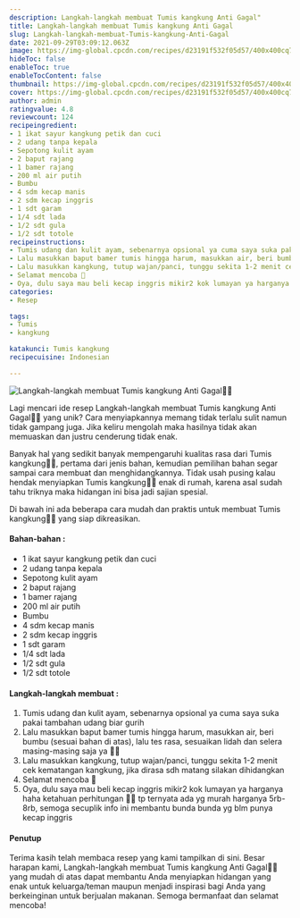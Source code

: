 ```yaml
---
description: Langkah-langkah membuat Tumis kangkung Anti Gagal"
title: Langkah-langkah membuat Tumis kangkung Anti Gagal
slug: Langkah-langkah-membuat-Tumis-kangkung-Anti-Gagal
date: 2021-09-29T03:09:12.063Z
image: https://img-global.cpcdn.com/recipes/d23191f532f05d57/400x400cq70/photo.jpg
hideToc: false
enableToc: true
enableTocContent: false
thumbnail: https://img-global.cpcdn.com/recipes/d23191f532f05d57/400x400cq70/photo.jpg
cover: https://img-global.cpcdn.com/recipes/d23191f532f05d57/400x400cq70/photo.jpg
author: admin
ratingvalue: 4.8
reviewcount: 124
recipeingredient:
- 1 ikat sayur kangkung petik dan cuci
- 2 udang tanpa kepala
- Sepotong kulit ayam
- 2 baput rajang
- 1 bamer rajang
- 200 ml air putih
- Bumbu
- 4 sdm kecap manis
- 2 sdm kecap inggris
- 1 sdt garam
- 1/4 sdt lada
- 1/2 sdt gula
- 1/2 sdt totole
recipeinstructions:
- Tumis udang dan kulit ayam, sebenarnya opsional ya cuma saya suka pakai tambahan udang biar gurih
- Lalu masukkan baput bamer tumis hingga harum, masukkan air, beri bumbu (sesuai bahan di atas), lalu tes rasa, sesuaikan lidah dan selera masing-masing saja ya 🙂🙏
- Lalu masukkan kangkung, tutup wajan/panci, tunggu sekita 1-2 menit cek kematangan kangkung, jika dirasa sdh matang silakan dihidangkan
- Selamat mencoba 🙂
- Oya, dulu saya mau beli kecap inggris mikir2 kok lumayan ya harganya haha ketahuan perhitungan 🙊😆 tp ternyata ada yg murah harganya 5rb-8rb, semoga secuplik info ini membantu bunda bunda yg blm punya kecap inggris
categories:
- Resep

tags:
- Tumis
- kangkung

katakunci: Tumis kangkung
recipecuisine: Indonesian

---
```


![Langkah-langkah membuat Tumis kangkung Anti Gagal👩‍🍳](https://img-global.cpcdn.com/recipes/d23191f532f05d57/400x400cq70/photo.jpg)

Lagi mencari ide resep Langkah-langkah membuat Tumis kangkung Anti Gagal👩‍🍳 yang unik? Cara menyiapkannya memang tidak terlalu sulit namun tidak gampang juga. Jika keliru mengolah maka hasilnya tidak akan memuaskan dan justru cenderung tidak enak.

Banyak hal yang sedikit banyak mempengaruhi kualitas rasa dari Tumis kangkung👩‍🍳, pertama dari jenis bahan, kemudian pemilihan bahan segar sampai cara membuat dan menghidangkannya. Tidak usah pusing kalau hendak menyiapkan Tumis kangkung👩‍🍳 enak di rumah, karena asal sudah tahu triknya maka hidangan ini bisa jadi sajian spesial.

Di bawah ini ada beberapa cara mudah dan praktis untuk membuat Tumis kangkung👩‍🍳 yang siap dikreasikan.

<!--inarticleads1-->

#### Bahan-bahan :

- 1 ikat sayur kangkung petik dan cuci
- 2 udang tanpa kepala
- Sepotong kulit ayam
- 2 baput rajang
- 1 bamer rajang
- 200 ml air putih
- Bumbu
- 4 sdm kecap manis
- 2 sdm kecap inggris
- 1 sdt garam
- 1/4 sdt lada
- 1/2 sdt gula
- 1/2 sdt totole

<!--inarticleads2-->

#### Langkah-langkah membuat :

1. Tumis udang dan kulit ayam, sebenarnya opsional ya cuma saya suka pakai tambahan udang biar gurih
1. Lalu masukkan baput bamer tumis hingga harum, masukkan air, beri bumbu (sesuai bahan di atas), lalu tes rasa, sesuaikan lidah dan selera masing-masing saja ya 🙂🙏
1. Lalu masukkan kangkung, tutup wajan/panci, tunggu sekita 1-2 menit cek kematangan kangkung, jika dirasa sdh matang silakan dihidangkan
1. Selamat mencoba 🙂
1. Oya, dulu saya mau beli kecap inggris mikir2 kok lumayan ya harganya haha ketahuan perhitungan 🙊😆 tp ternyata ada yg murah harganya 5rb-8rb, semoga secuplik info ini membantu bunda bunda yg blm punya kecap inggris

#### Penutup

Terima kasih telah membaca resep yang kami tampilkan di sini. Besar harapan kami, Langkah-langkah membuat Tumis kangkung Anti Gagal👩‍🍳 yang mudah di atas dapat membantu Anda menyiapkan hidangan yang enak untuk keluarga/teman maupun menjadi inspirasi bagi Anda yang berkeinginan untuk berjualan makanan. Semoga bermanfaat dan selamat mencoba!
